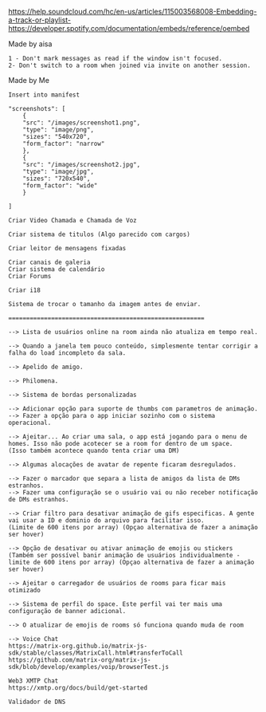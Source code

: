https://help.soundcloud.com/hc/en-us/articles/115003568008-Embedding-a-track-or-playlist-
https://developer.spotify.com/documentation/embeds/reference/oembed

Made by aisa

    1 - Don't mark messages as read if the window isn't focused.
    2- Don't switch to a room when joined via invite on another session.

Made by Me

    Insert into manifest

    "screenshots": [
        {
        "src": "/images/screenshot1.png",
        "type": "image/png",
        "sizes": "540x720",
        "form_factor": "narrow"
        },
        {
        "src": "/images/screenshot2.jpg",
        "type": "image/jpg",
        "sizes": "720x540",
        "form_factor": "wide"
        }

    ]

    Criar Video Chamada e Chamada de Voz

    Criar sistema de titulos (Algo parecido com cargos)

    Criar leitor de mensagens fixadas

    Criar canais de galeria
    Criar sistema de calendário
    Criar Forums

    Criar i18

    Sistema de trocar o tamanho da imagem antes de enviar.

    =======================================================

    --> Lista de usuários online na room ainda não atualiza em tempo real.

    --> Quando a janela tem pouco conteúdo, simplesmente tentar corrigir a falha do load incompleto da sala.

    --> Apelido de amigo.

    --> Philomena.

    --> Sistema de bordas personalizadas

    --> Adicionar opção para suporte de thumbs com parametros de animação.
    --> Fazer a opção para o app iniciar sozinho com o sistema operacional.

    --> Ajeitar... Ao criar uma sala, o app está jogando para o menu de homes. Isso não pode acotecer se a room for dentro de um space.
    (Isso também acontece quando tenta criar uma DM)

    --> Algumas alocações de avatar de repente ficaram desregulados.

    --> Fazer o marcador que separa a lista de amigos da lista de DMs estranhos.
    --> Fazer uma configuração se o usuário vai ou não receber notificação de DMs estranhos.

    --> Criar filtro para desativar animação de gifs especificas. A gente vai usar a ID e dominio do arquivo para facilitar isso.
    (Limite de 600 itens por array) (Opçao alternativa de fazer a animação ser hover)

    --> Opção de desativar ou ativar animação de emojis ou stickers
    (Também ser possível banir animação de usuários individualmente - limite de 600 itens por array) (Opçao alternativa de fazer a animação ser hover)

    --> Ajeitar o carregador de usuários de rooms para ficar mais otimizado

    --> Sistema de perfil do space. Este perfil vai ter mais uma configuração de banner adicional.

    --> O atualizar de emojis de rooms só funciona quando muda de room

    --> Voice Chat
    https://matrix-org.github.io/matrix-js-sdk/stable/classes/MatrixCall.html#transferToCall
    https://github.com/matrix-org/matrix-js-sdk/blob/develop/examples/voip/browserTest.js

    Web3 XMTP Chat
    https://xmtp.org/docs/build/get-started

    Validador de DNS
